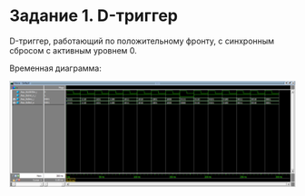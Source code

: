 # Задание 1. D-триггер
D-триггер, работающий по положительному фронту, с синхронным сбросом с активным уровнем 0.

Временная диаграмма:

![Временная диаграмма](Временная%20диаграмма.png)
